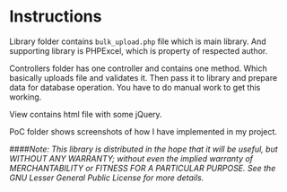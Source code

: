 # Instructions

Library folder contains `bulk_upload.php` file which is main library. And supporting library is PHPExcel, which is property of respected author.

Controllers folder has one controller and contains one method. Which basically uploads file and validates it. Then pass it to library and prepare data for database operation. You have to do manual work to get this working. 

View contains html file with some jQuery.

PoC folder shows screenshots of how I have implemented in my project.

####_Note:_
_This library is distributed in the hope that it will be useful,_
 _but WITHOUT ANY WARRANTY; without even the implied warranty of_
 _MERCHANTABILITY or FITNESS FOR A PARTICULAR PURPOSE.  See the GNU_
 _Lesser General Public License for more details._